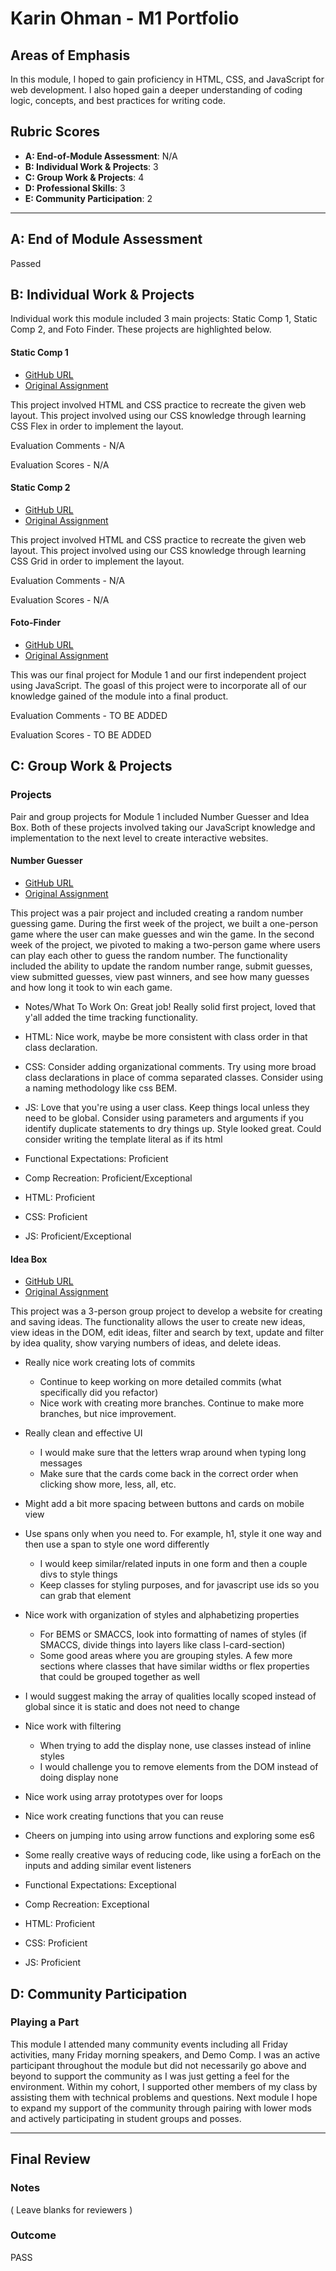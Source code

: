 # Karin Ohman - M1 Portfolio

## Areas of Emphasis

In this module, I hoped to gain proficiency in HTML, CSS, and JavaScript for web development. I also hoped gain a deeper understanding of coding logic, concepts, and best practices for writing code.

## Rubric Scores

* **A: End-of-Module Assessment**: N/A
* **B: Individual Work & Projects**: 3
* **C: Group Work & Projects**: 4
* **D: Professional Skills**: 3
* **E: Community Participation**: 2

-----------------------

## A: End of Module Assessment

Passed


## B: Individual Work & Projects

Individual work this module included 3 main projects: Static Comp 1, Static Comp 2, and Foto Finder. These projects are highlighted below.

#### Static Comp 1

* [GitHub URL](https://github.com/kaohman/ko-comp-challenge-1)
* [Original Assignment](http://frontend.turing.io/projects/m1-static-comp-1.html)

This project involved HTML and CSS practice to recreate the given web layout. This project involved using our CSS knowledge through learning CSS Flex in order to implement the layout.

Evaluation Comments - N/A

Evaluation Scores - N/A

#### Static Comp 2

* [GitHub URL](https://github.com/kaohman/ko-comp-challenge-2)
* [Original Assignment](http://frontend.turing.io/projects/m1-static-comp-2.html)

This project involved HTML and CSS practice to recreate the given web layout. This project involved using our CSS knowledge through learning CSS Grid in order to implement the layout.

Evaluation Comments - N/A

Evaluation Scores - N/A

#### Foto-Finder

* [GitHub URL](https://github.com/kaohman/foto-finder)
* [Original Assignment](http://frontend.turing.io/projects/foto-finder-final.html)

This was our final project for Module 1 and our first independent project using JavaScript. The goasl of this project were to incorporate all of our knowledge gained of the module into a final product.

Evaluation Comments - TO BE ADDED

Evaluation Scores - TO BE ADDED

## C: Group Work & Projects

### Projects

Pair and group projects for Module 1 included Number Guesser and Idea Box. Both of these projects involved taking our JavaScript knowledge and implementation to the next level to create interactive websites.

#### Number Guesser

* [GitHub URL](https://github.com/kaohman/num-guesser)
* [Original Assignment](http://frontend.turing.io/projects/number-guesser-doubles-wk2.html)

This project was a pair project and included creating a random number guessing game. During the first week of the project, we built a one-person game where the user can make guesses and win the game. In the second week of the project, we pivoted to making a two-person game where users can play each other to guess the random number. The functionality included the ability to update the random number range, submit guesses, view submitted guesses, view past winners, and see how many guesses and how long it took to win each game.

* Notes/What To Work On: Great job! Really solid first project, loved that y'all added the time tracking functionality.
* HTML: Nice work, maybe be more consistent with class order in that class declaration.
* CSS: Consider adding organizational comments. Try using more broad class declarations in place of comma separated classes. Consider using a naming methodology like css BEM.
* JS: Love that you're using a user class. Keep things local unless they need to be global. Consider using parameters and arguments if you identify duplicate statements to dry things up. Style looked great. Could consider writing the template literal as if its html


* Functional Expectations: Proficient
* Comp Recreation: Proficient/Exceptional
* HTML: Proficient
* CSS: Proficient
* JS: Proficient/Exceptional

#### Idea Box

* [GitHub URL](https://github.com/kaohman/idea-box)
* [Original Assignment](http://frontend.turing.io/projects/ideabox-triples.html)

This project was a 3-person group project to develop a website for creating and saving ideas. The functionality allows the user to create new ideas, view ideas in the DOM, edit ideas, filter and search by text, update and filter by idea quality, show varying numbers of ideas, and delete ideas.

* Really nice work creating lots of commits
  * Continue to keep working on more detailed commits (what specifically did you refactor)
  * Nice work with creating more branches. Continue to make more branches, but nice improvement.
* Really clean and effective UI
  * I would make sure that the letters wrap around when typing long messages
  * Make sure that the cards come back in the correct order when clicking show more, less, all, etc.
* Might add a bit more spacing between buttons and cards on mobile view
* Use spans only when you need to. For example, h1, style it one way and then use a span to style one word differently
  * I would keep similar/related inputs in one form and then a couple divs to style things
  * Keep classes for styling purposes, and for javascript use ids so you can grab that element
* Nice work with organization of styles and alphabetizing properties
  * For BEMS or SMACCS, look into formatting of names of styles (if SMACCS, divide things into layers like class l-card-section)
  * Some good areas where you are grouping styles. A few more sections where classes that have similar widths or flex properties that could be grouped together as well
* I would suggest making the array of qualities locally scoped instead of global since it is static and does not need to change
* Nice work with filtering
  * When trying to add the display none, use classes instead of inline styles
  * I would challenge you to remove elements from the DOM instead of doing display none
* Nice work using array prototypes over for loops
* Nice work creating functions that you can reuse
* Cheers on jumping into using arrow functions and exploring some es6
* Some really creative ways of reducing code, like using a forEach on the inputs and adding similar event listeners

* Functional Expectations: Exceptional
* Comp Recreation: Exceptional
* HTML: Proficient
* CSS: Proficient
* JS: Proficient

## D: Community Participation

### Playing a Part

This module I attended many community events including all Friday activities, many Friday morning speakers, and Demo Comp. I was an active participant throughout the module but did not necessarily go above and beyond to support the community as I was just getting a feel for the environment. Within my cohort, I supported other members of my class by assisting them with technical problems and questions. Next module I hope to expand my support of the community through pairing with lower mods and actively participating in student groups and posses.

------------------

## Final Review

### Notes

( Leave blanks for reviewers )

### Outcome

PASS
